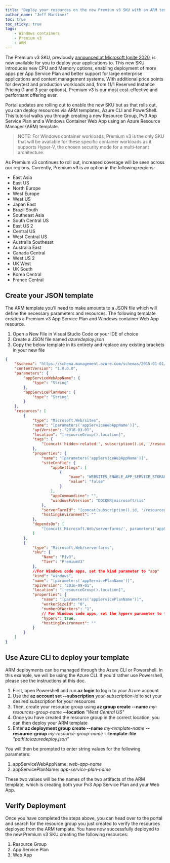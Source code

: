 ```yaml
---
title: "Deploy your resources on the new Premium v3 SKU with an ARM template"
author_name: "Jeff Martinez"
toc: true
toc_sticky: true
tags:
    - Windows containers
    - Premium v3
    - ARM
---
```



The Premium v3 SKU, previously [announced at Microsoft Ignite 2020](https://aka.ms/appservice2020), is now available for you to deploy your applications to.  This new SKU introduces new CPU and Memory options, enabling deployment of more apps per App Service Plan and better support for large enterprise applications and content management systems.  With additional price points for dev/test and production workloads and, from 11/1 Reserved Instance Pricing (1 and 3 year options),  Premium v3 is our most cost-effective and performant offering ever.

Portal updates are rolling out to enable the new SKU but as that rolls out, you can deploy resources via ARM templates, Azure CLI and PowerShell.  This tutorial walks you through creating a new Resource Group, Pv3 App Service Plan and a Windows Container Web App using an Azure Resource Manager (ARM) template.

>NOTE: For Windows container workloads, Premium v3 is the only SKU that will be available for these specific container workloads as it supports Hyper-V, the chosen security mode for a multi-tenant architecture.

As Premium v3 continues to roll out, increased coverage will be seen across our regions.  Currently, Premium v3 is an option in the following regions: 
- East Asia
- East US
- North Europe
- West Europe
- West US
- Japan East
- Brazil South
- Southeast Asia
- South Central US
- East US 2
- Central US
- West Central US
- Australia Southeast
- Australia East
- Canada Central
- West US 2
- UK West
- UK South
- Korea Central
- France Central

## Create your JSON template
The ARM template you'll need to make amounts to a JSON file which will define the necessary parameters and resources.  The following template creates a Premium v3 App Service Plan and Windows container Web App resource.  

1.	Open a New File in Visual Studio Code or your IDE of choice
2.	Create a JSON file named *azuredeploy.json*
3.	Copy the below template in its entirety and replace any existing brackets in your new file

```JSON
{
    "$schema": "https://schema.management.azure.com/schemas/2015-01-01/deploymentTemplate.json#",
    "contentVersion": "1.0.0.0",
    "parameters": {
        "appServiceWebAppName": {
            "type": "String"
        },
        "appServicePlanName": {
            "type": "String"
        }
    },
    "resources": [
        {
            "type": "Microsoft.Web/sites",
            "name": "[parameters('appServiceWebAppName')]",
            "apiVersion": "2016-03-01",
            "location": "[resourceGroup().location]",
            "tags": {
                "[concat('hidden-related:', subscription().id, '/resourcegroups/', resourceGroup().name, '/providers/Microsoft.Web/serverfarms/', parameters('appServicePlanName'))]": "empty"
            },
            "properties": {
                "name": "[parameters('appServiceWebAppName')]",
                "siteConfig": {
                    "appSettings": [
                        {
                            "name": "WEBSITES_ENABLE_APP_SERVICE_STORAGE",
                            "value": "false"
                        }
                    ],
                    "appCommandLine": "",
                    "windowsFxVersion": "DOCKER|microsoft/iis"
                },
                "serverFarmId": "[concat(subscription().id, '/resourcegroups/', resourceGroup().name, '/providers/Microsoft.Web/serverfarms/', parameters('appServicePlanName'))]",
                "hostingEnvironment": ""
            },
            "dependsOn": [
                "[concat('Microsoft.Web/serverfarms/', parameters('appServicePlanName'))]"
            ]
        },
        {
            "type": "Microsoft.Web/serverfarms",
            "sku": {
                "Name": "P1v3",
                "Tier": "PremiumV3"                
            },
            //For Windows code apps, set the kind parameter to "app" 
            "kind": "windows",
            "name": "[parameters('appServicePlanName')]",
            "apiVersion": "2016-09-01",
            "location": "[resourceGroup().location]",
            "properties": {
                "name": "[parameters('appServicePlanName')]",
                "workerSizeId": "0",
                "numberOfWorkers": "1",
                // For Windows code apps, set the hyperv parameter to false
                "hyperv": true,                
                "hostingEnvironment": ""
            }
        }
    ]
}

```

## Use Azure CLI to deploy your template
ARM deployments can be managed through the Azure CLI or Powershell.  In this example, we will be using the Azure CLI.  If you'd rather use Powershell, please see the instructions at this doc.

1.	First, open Powershell and run **az login** to login to your Azure account 
2.	Use the **az account set --subscription** *your-subscription-id* to set your desired subscription for your resources
3.	Then, create your resource group using **az group create --name** *my-resources-group-name* **--location** *"West Central US"*
4.	Once you have created the resource group in the correct location, you can then deploy your ARM template 
5.	Enter **az deployment group create --name** *my-template-name* **--resource-group** *my-resource-group-name* **--template-file** *"path\to\azuredeploy.json"*


You will then be prompted to enter string values for the following parameters:
1.	appServiceWebAppName: *web-app-name*
2.	appServicePlanName: *app-service-plan-name*

These two values will be the names of the two artifacts of the ARM template, which is creating both your Pv3 App Service Plan and your Web App.  

## Verify Deployment
Once you have completed the steps above, you can head over to the portal and search for the resource group you just created to verify the resources deployed from the ARM template.  You have now successfully deployed to the new Premium v3 SKU creating the following resources:

1. Resource Group
2. App Service Plan
3. Web App





